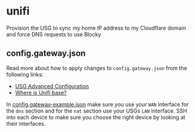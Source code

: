 # unifi

Provision the USG to sync my home IP address to my Cloudflare domain and force DNS requests to use Blocky

## config.gateway.json

Read more about how to apply changes to `config.gateway.json` from the following links:

- [USG Advanced Configuration](https://help.ubnt.com/hc/en-us/articles/215458888-UniFi-USG-Advanced-Configuration)
- [Where is Unifi base?](https://help.ubnt.com/hc/en-us/articles/115004872967)

In [config.gateway-example.json](../docs/config.gateway-example.json) make sure you use your `WAN` interface for the `dns` section and for the `nat` section use your USGs `LAN` interface. SSH into each device to make sure you choose the right device by looking at their interfaces.
